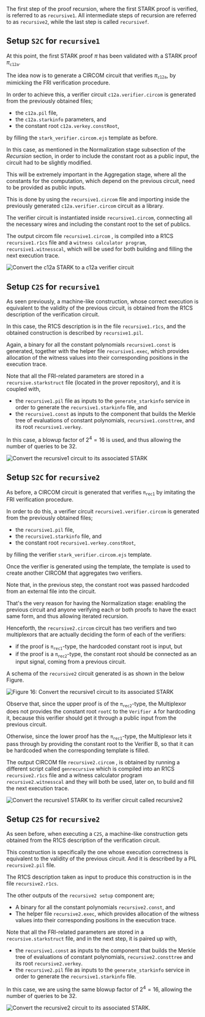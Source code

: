 The first step of the proof recursion, where the first STARK proof is verified, is referred to as `recursive1`. All intermediate steps of recursion are referred to as `recursive2`, while the last step is called `recursivef`.

## Setup `S2C` for `recursive1`

At this point, the first STARK proof $\pi$ has been validated with a STARK proof $\pi_\texttt{c12a}$.

The idea now is to generate a CIRCOM circuit that verifies $\pi_\texttt{c12a}$, by mimicking the FRI verification procedure.

In order to achieve this, a verifier circuit `c12a.verifier.circom` is generated from the previously obtained files;

- the `c12a.pil` file,
- the `c12a.starkinfo` parameters, and
- the constant root `c12a.verkey.constRoot`,

by filling the $\mathtt{stark\_} \texttt{verifier.circom.ejs}$ template as before.

In this case, as mentioned in the Normalization stage subsection of the _Recursion_ section, in order to include the constant root as a public input, the circuit had to be slightly modified.

This will be extremely important in the Aggregation stage, where all the constants for the computation, which depend on the previous circuit, need to be provided as public inputs.

This is done by using the `recursive1.circom` file and importing inside the previously generated `c12a.verifier.circom` circuit as a library.

The verifier circuit is instantiated inside $\mathtt{recursive1.circom}$, connecting all the necessary wires and including the constant root to the set of publics.

The output circom file `recursive1.circom` , is compiled into a R1CS `recursive1.r1cs` file and a `witness calculator program`, $\mathtt{recursive1.witnesscal}$, which will be used for both building and filling the next execution trace.

![Convert the c12a STARK to a c12a verifier circuit](/img/zkvm/14prf-rec-convert-stark-to-circuit-verifier.png)

## Setup `C2S` for `recursive1`

As seen previously, a machine-like construction, whose correct execution is equivalent to the validity of the previous circuit, is obtained from the R1CS description of the verification circuit.

In this case, the R1CS description is in the file `recursive1.r1cs`, and the obtained construction is described by `recursive1.pil`.

Again, a binary for all the constant polynomials `recursive1.const` is generated, together with the helper file `recursive1.exec`, which provides allocation of the witness values into their corresponding positions in the execution trace.

Note that all the FRI-related parameters are stored in a `recursive.starkstruct` file (located in the prover repository), and it is coupled with,

- the `recursive1.pil` file as inputs to the $\mathtt{generate\_starkinfo}$ service in order to generate the `recursive1.starkinfo` file, and
- the `recursive1.const` as inputs to the component that builds the Merkle tree of evaluations of constant polynomials, `recursive1.consttree`, and its root `recursive1.verkey`.

In this case, a blowup factor of $2^4 = 16$ is used, and thus allowing the number of queries to be $32$.

![Convert the `recursive1` circuit to its associated STARK](/img/zkvm/15prf-rec-convert-circuit-to-assoc-stark.png)

## Setup `S2C` for `recursive2`

As before, a CIRCOM circuit is generated that verifies $\mathtt{π_{rec1}}$ by imitating the FRI verification procedure.

In order to do this, a verifier circuit `recursive1.verifier.circom` is generated from the previously obtained files;

- the `recursive1.pil` file,
- the `recursive1.starkinfo` file, and
- the constant root `recursive1.verkey.constRoot`,

by filling the verifier $\mathtt{stark\_verifier.} \texttt{circom.ejs}$ template.

Once the verifier is generated using the template, the template is used to create another CIRCOM that aggregates two verifiers.

Note that, in the previous step, the constant root was passed hardcoded from an external file into the circuit.

That's the very reason for having the Normalization stage: enabling the previous circuit and anyone verifying each or both proofs to have the exact same form, and thus allowing iterated recursion.

Henceforth, the `recursive2.circom` circuit has two verifiers and two multiplexors that are actually deciding the form of each of the verifiers:

- if the proof is $\mathtt{\pi_{rec1}}$-type, the hardcoded constant root is input, but
- if the proof is a $\mathtt{\pi_{rec2}}$-type, the constant root should be connected as an input signal, coming from a previous circuit.

A schema of the `recursive2` circuit generated is as shown in the below Figure.

![Figure 16: Convert the `recursive1` circuit to its associated STARK](/img/zkvm/16prf-rec-recursive2-circuit.png)

Observe that, since the upper proof is of the $\mathtt{\pi_{rec2}}$-type, the Multiplexor does not provides the constant root `rootC` to the `Verifier A` for hardcoding it, because this verifier should get it through a public input from the previous circuit.

Otherwise, since the lower proof has the $\mathtt{\pi_{rec1}}$-type, the Multiplexor lets it pass through by providing the constant root to the Verifier B, so that it can be hardcoded when the corresponding template is filled.

The output CIRCOM file `recursive2.circom` , is obtained by running a different script called `genrecursive` which is compiled into an R1CS `recursive2.r1cs` file and a witness calculator program `recursive2.witnesscal` and they will both be used, later on, to build and fill the next execution trace.

![Convert the `recursive1` STARK to its verifier circuit called `recursive2` ](/img/zkvm/17prf-rec-stark-to-circuit-recursive2.png)

## Setup `C2S` for `recursive2`

As seen before, when executing a `C2S`, a machine-like construction gets obtained from the R1CS description of the verification circuit.

This construction is specifically the one whose execution correctness is equivalent to the validity of the previous circuit. And it is described by a PIL `recursive2.pil` file.

The R1CS description taken as input to produce this construction is in the file `recursive2.r1cs`.

The other outputs of the `recursive2 setup` component are;

- A binary for all the constant polynomials `recursive2.const`, and
- The helper file `recursive2.exec`, which provides allocation of the witness values into their corresponding positions in the execution trace.

Note that all the FRI-related parameters are stored in a `recursive.starkstruct` file, and in the next step, it is paired up with,

- the `recursive1.const` as inputs to the component that builds the Merkle tree of evaluations of constant polynomials, `recursive2.consttree` and its root `recursive2.verkey`.
- the `recursive2.pil` file as inputs to the $\mathtt{generate\_starkinfo}$ service in order to generate the `recursive1.starkinfo` file.

In this case, we are using the same blowup factor of $2^4 = 16$, allowing the number of queries to be $32$.

![Convert the `recursive2` circuit to its associated STARK.](/img/zkvm/18prf-rec-recursive2-circuit-2-stark.png)
